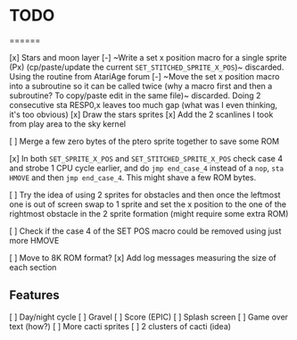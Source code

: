 # TODO
======

[x] Stars and moon layer
    [-] ~Write a set x position macro for a single sprite (Px)
        (cp/paste/update the current `SET_STITCHED_SPRITE_X_POS`)~
        discarded. Using the routine from AtariAge forum
    [-] ~Move the set x position macro into a subroutine
        so it can be called twice (why a macro first and then
        a subroutine? To copy/paste edit in the same file)~
        discarded. Doing 2 consecutive sta RESP0,x leaves too
        much gap (what was I even thinking, it's too obvious)
    [x] Draw the stars sprites
    [x] Add the 2 scanlines I took from play area to the sky kernel

[ ] Merge a few zero bytes of the ptero sprite together to
    save some ROM

[x] In both `SET_SPRITE_X_POS` and `SET_STITCHED_SPRITE_X_POS`
    check case 4 and strobe 1 CPU cycle earlier, and do
    `jmp end_case_4` instead of a `nop`, `sta HMOVE` and 
    then `jmp end_case_4`. This might shave a few ROM bytes.

[ ] Try the idea of using 2 sprites for obstacles and then once
    the leftmost one is out of screen swap to 1 sprite and set
    the x position to the one of the rightmost obstacle in the 
    2 sprite formation (might require some extra ROM)

[ ] Check if the case 4 of the SET POS macro could be removed
    using just more HMOVE

[ ] Move to 8K ROM format?
[x] Add log messages measuring the size of each section

## Features

[ ] Day/night cycle
[ ] Gravel
[ ] Score (EPIC)
[ ] Splash screen
[ ] Game over text (how?)
[ ] More cacti sprites
[ ] 2 clusters of cacti (idea)

